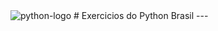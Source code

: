 <img src="https://upload.wikimedia.org/wikipedia/commons/thumb/c/c3/Python-logo-notext.svg/121px-Python-logo-notext.svg.png" alt="python-logo">
# Exercicios do Python Brasil
---
